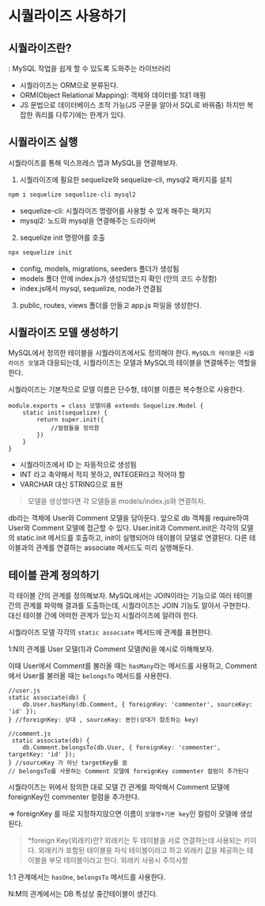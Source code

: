 # 시퀄라이즈 사용하기

## 시퀄라이즈란?
: MySQL 작업을 쉽게 할 수 있도록 도와주는 라이브러리
- 시퀄라이즈는 ORM으로 분류된다. 
- ORM(Object Relational Mapping): 객체와 데이터를 1대1 매핑
- JS 문법으로 데이터베이스 조작 가능(JS 구문을 알아서 SQL로 바꿔줌) 하지만 복잡한 쿼리를 다루기에는 한계가 있다.

## 시퀄라이즈 실행
 
시퀄라이즈를 통해 익스프레스 앱과 MySQL을 연결해보자.

1. 시퀄라이즈에 필요한 sequelize와 sequelize-cli, mysql2 패키지를 설치
```BASH
npm i sequelize sequelize-cli mysql2
```
- sequelize-cli: 시퀄라이즈 명령어를 사용할 수 있게 해주는 패키지
- mysql2: 노드와 mysql을 연결해주는 드라이버

2. sequelize init 명령어를 호출
```BASH
npx sequelize init
```
- config, models, migrations, seeders 폴더가 생성됨
- models 폴더 안에 index.js가 생성되었는지 확인 (안의 코드 수정함)
- index.js에서 mysql, sequelize, node가 연결됨

3. public, routes, views 폴더를 만들고 app.js 파일을 생성한다.

## 시퀄라이즈 모델 생성하기
MySQL에서 정의한 테이블을 시퀄라이즈에서도 정의해야 한다. `MySQL의 테이블`은 `시퀄라이즈 모델`과 대응되는데, 시퀄라이즈는 모델과 MySQL의 테이블을 연결해주는 역할을 한다. 

시퀄라이즈는 기본적으로 모델 이름은 단수형, 테이블 이름은 복수형으로 사용한다.

```JS
module.exports = class 모델이름 extends Sequelize.Model {
    static init(sequelize) {
        return super.init({
            //컬럼들을 정의함
        })
    }
}
```
- 시퀄라이즈에서 ID 는 자동적으로 생성됨
- INT 라고 축약해서 적지 못하고, INTEGER라고 적어야 함
- VARCHAR 대신 STRING으로 표현 

> 모델을 생성했다면 각 모델들을 models/index.js와 연결하자.

db라는 객체에 User와 Comment 모델을 담아둔다. 앞으로 db 객체를 require하여 User와 Comment 모델에 접근할 수 있다. User.init과 Comment.init은 각각의 모델의 static.init 메서드를 호출하고, init이 실행되어야 테이블이 모델로 연결된다. 다른 테이블과의 관계를 연결하는 associate 메서드도 미리 실행해둔다.
## 테이블 관계 정의하기

각 테이블 간의 관계를 정의해보자. 
MySQL에서는 JOIN이라는 기능으로 여러 테이블 간의 관계를 파악해 결과를 도출하는데, 시퀄라이즈는 JOIN 기능도 알아서 구현한다. 대신 테이블 간에 어떠한 관계가 있는지 시퀄라이즈에 알려야 한다.

시퀄라이즈 모델 각각의 `static associate` 메서드에 관계를 표현한다.

1:N의 관계를 User 모델(1)과 Comment 모델(N)을 예시로 이해해보자.

이때 User에서 Comment를 불러올 때는 `hasMany`라는 메서드를 사용하고, Comment에서 User를 불러올 때는 `belongsTo` 메서드를 사용한다.
```JS
//user.js
static associate(db) {
    db.User.hasMany(db.Comment, { foreignKey: 'commenter', sourceKey: 'id' });
} //foreignKey: 상대 , sourceKey: 본인(상대가 참조하는 key)

//comment.js
 static associate(db) {
    db.Comment.belongsTo(db.User, { foreignKey: 'commenter', targetKey: 'id' });
} //sourceKey 가 아닌 targetKey를 씀
// belongsTo를 사용하는 Comment 모델에 foreignKey commenter 컬럼이 추가된다
```
시퀄라이즈는 위에서 정의한 대로 모델 간 관계를 파악해서 Comment 모델에 foreignKey인 commenter 컬럼을 추가한다. 

=> foreignKey 를 따로 지정하지않으면 이름이 `모델명+기본 key`인 컬럼이 모델에 생성된다. 

> *foreign Key(외래키)란?
외래키는 두 테이블을 서로 연결하는데 사용되는 키이다. 외래키가 포함된 테이블을 자식 테이블이라고 하고 외래키 값을 제공하는 테이블을 부모 테이블이라고 한다. 외래키 사용시 주의사항

1:1 관계에서는 `hasOne`, `belongsTo` 메서드를 사용한다.

N:M의 관계에서는 DB 특성상 중간테이블이 생긴다.
